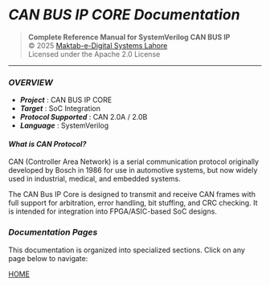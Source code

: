 # ***CAN BUS IP CORE Documentation***

> **Complete Reference Manual for SystemVerilog CAN BUS IP**  
> © 2025 [Maktab-e-Digital Systems Lahore](https://github.com/meds-ee-uet)  
> Licensed under the Apache 2.0 License

---

### ***OVERVIEW***

- ***Project*** : CAN BUS IP CORE
- ***Target*** : SoC Integration
- ***Protocol Supported*** :  CAN 2.0A / 2.0B
- ***Language*** : SystemVerilog
#### ***What is CAN Protocol?***

CAN (Controller Area Network) is a serial communication protocol originally developed by Bosch in 1986 for use in automotive systems, but now widely used in industrial, medical, and embedded systems.



The CAN Bus IP Core is designed to transmit and receive CAN frames with full support for arbitration, error handling, bit stuffing, and CRC checking. It is intended for integration into FPGA/ASIC-based SoC designs.

###  ***Documentation Pages***

This documentation is organized into specialized sections. Click on any page below to navigate:

[HOME](home.md)
